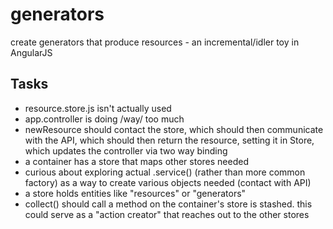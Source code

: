# generators
create generators that produce resources - an incremental/idler toy in AngularJS

## Tasks
* resource.store.js isn't actually used
* app.controller is doing /way/ too much
* newResource should contact the store, which should then communicate with the API, which should then return the resource, setting it in Store, which updates the controller via two way binding
* a container has a store that maps other stores needed
* curious about exploring actual .service() (rather than more common factory) as a way to create various objects needed (contact with API)
* a store holds entities like "resources" or "generators"
* collect() should call a method on the container's store is stashed. this could serve as a "action creator" that reaches out to the other stores
